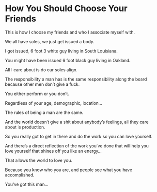 # How You Should Choose Your Friends

This is how I choose my friends and who I associate myself with.

We all have soles, we just get issued a body.

I got issued, 6 foot 3 white guy living in South Louisiana.

You might have been issued 6 foot black guy living in Oakland.

All I care about is do our soles align.

The responsibility a man has is the same responsibility along the board because other men don’t give a fuck.

You either perform or you don’t.

Regardless of your age, demographic, location…

The rules of being a man are the same.

And the world doesn’t give a shit about anybody’s feelings, all they care about is production.

So you really got to get in there and do the work so you can love yourself.

And there’s a direct reflection of the work you’ve done that will help you love yourself that shines off you like an energy…

That allows the world to love you.

Because you know who you are, and people see what you have accomplished.

You've got this man...
